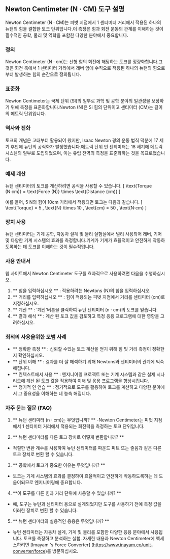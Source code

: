 ## Newton Centimeter (N · CM) 도구 설명

Newton Centimeter (N · CM)는 피벗 지점에서 1 센티미터 거리에서 적용된 하나의 뉴턴의 힘을 결합한 토크 단위입니다.이 측정은 힘과 회전 운동의 관계를 이해하는 것이 필수적인 공학, 물리 및 역학을 포함한 다양한 분야에서 중요합니다.

### 정의
Newton Centimeter (N · cm)는 선형 힘의 회전에 해당하는 토크를 정량화합니다.그것은 회전 축에서 1 센티미터 거리에서 레버 암에 수직으로 적용된 하나의 뉴턴의 힘으로부터 발생하는 힘의 순간으로 정의됩니다.

### 표준화
Newton Centimeter는 국제 단위 (SI)의 일부로 과학 및 공학 분야의 일관성을 보장하기 위해 측정을 표준화합니다.Newton (N)은 Si 힘의 단위이고 센티미터 (CM)는 길이의 메트릭 단위입니다.

### 역사와 진화
토크의 개념은 고대부터 활용되어 왔지만, Isaac Newton 경의 운동 법칙 덕분에 17 세기 후반에 뉴턴의 공식화가 발생했습니다.메트릭 단위 인 센티미터는 18 세기에 메트릭 시스템의 일부로 도입되었으며, 이는 유럽 전역의 측정을 표준화하는 것을 목표로했습니다.

### 예제 계산
뉴턴 센티미터의 토크를 계산하려면 공식을 사용할 수 있습니다.
\[ \text{Torque (N·cm)} = \text{Force (N)} \times \text{Distance (cm)} \]

예를 들어, 5 N의 힘이 10cm 거리에서 적용되면 토크는 다음과 같습니다.
\[ \text{Torque} = 5 \, \text{N} \times 10 \, \text{cm} = 50 \, \text{N·cm} \]

### 장치 사용
뉴턴 센티미터는 기계 공학, 자동차 설계 및 물리 실험실에서 널리 사용되어 레버, 기어 및 다양한 기계 시스템의 효과를 측정합니다.기계가 기계가 효율적이고 안전하게 작동하도록하는 데 토크를 이해하는 것이 필수적입니다.

### 사용 안내서
웹 사이트에서 Newton Centimeter 도구를 효과적으로 사용하려면 다음을 수행하십시오.
1. ** 힘을 입력하십시오 ** : 적용하려는 Newtons (N)의 힘을 입력하십시오.
2. ** 거리를 입력하십시오 ** : 힘이 적용되는 피벗 지점에서 거리를 센티미터 (cm)로 지정하십시오.
3. ** 계산 ** : '계산'버튼을 클릭하여 뉴턴 센티미터 (n · cm)의 토크를 얻습니다.
4. ** 결과 해석 ** : 계산 된 토크 값을 검토하고 특정 응용 프로그램에 대한 영향을 고려하십시오.

### 최적의 사용을위한 모범 사례
- ** 정확한 측정 ** : 신뢰할 수있는 토크 계산을 얻기 위해 힘 및 거리 측정이 정확한지 확인하십시오.
- ** 단위 이해 ** : 결과를 더 잘 해석하기 위해 Newtons와 센티미터의 관계에 익숙해집니다.
- ** 컨텍스트에서 사용 ** : 엔지니어링 프로젝트 또는 기계 시스템과 같은 실제 시나리오에 계산 된 토크 값을 적용하여 이해 및 응용 프로그램을 향상시킵니다.
- ** 정기적 인 연습 ** : 정기적으로 도구를 활용하여 토크를 계산하고 다양한 분야에서 그 중요성을 이해하는 데 능숙 해집니다.

### 자주 묻는 질문 (FAQ)

1. ** 뉴턴 센티미터 (n · cm)는 무엇입니까? **
-Newton Centimeter는 피벗 지점에서 1 센티미터 거리에서 적용되는 회전력을 측정하는 토크 단위입니다.

2. ** 뉴턴 센티미터를 다른 토크 장치로 어떻게 변환합니까? **
- 적절한 변환 계수를 사용하여 뉴턴 센티미터를 파운드 피트 또는 줄음과 같은 다른 토크 장치로 변환 할 수 있습니다.

3. ** 공학에서 토크가 중요한 이유는 무엇입니까? **
- 토크는 기계 시스템의 효과를 결정하여 효율적이고 안전하게 작동하도록하는 데 도움이되므로 엔지니어링에 중요합니다.

4. **이 도구를 다른 힘과 거리 단위에 사용할 수 있습니까? **
- 예, 도구는 뉴턴과 센티미터 용으로 설계되었지만 도구를 사용하기 전에 측정 값을 이러한 장치로 변환 할 수 있습니다.

5. ** 뉴턴 센티미터의 실용적인 응용은 무엇입니까? **
- 뉴턴 센티미터는 자동차 설계, 기계 및 물리를 포함한 다양한 응용 분야에서 사용됩니다. 토크를 측정하고 분석하는 실험.
자세한 내용과 Newton Centimeter에 액세스하려면 [Imayam 's Force Converter] (https://www.inayam.co/unit-converter/force)를 방문하십시오.